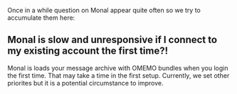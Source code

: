 Once in a while question on Monal appear quite often so we try to accumulate them here:

## Monal is slow and unresponsive if I connect to my existing account the first time?!

Monal is loads your message archive with OMEMO bundles when you login the first time. That may take a time in the first setup. Currently, we set other priorites but it is a potential circumstance to improve.